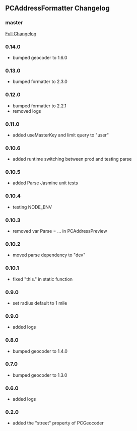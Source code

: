 ## PCAddressFormatter Changelog

### master
[Full Changelog](https://github.com/panda-clouds/address-formatter/compare/2.0.0...master)

### 0.14.0

- bumped geocoder to 1.6.0

### 0.13.0

- bumped formatter to 2.3.0

### 0.12.0

- bumped formatter to 2.2.1
- removed logs

### 0.11.0

- added useMasterKey and limit query to "user"

### 0.10.6

- added runtime switching between prod and testing parse

### 0.10.5

- added Parse Jasmine unit tests

### 0.10.4

- testing NODE_ENV

### 0.10.3

- removed var Parse = ... in PCAddressPreview

### 0.10.2

- moved parse dependency to "dev"

### 0.10.1

- fixed "this." in static function

### 0.9.0

- set radius default to 1 mile

### 0.9.0

- added logs

### 0.8.0

- bumped geocoder to 1.4.0

### 0.7.0

- bumped geocoder to 1.3.0

### 0.6.0

- added logs

### 0.2.0

- added the "street" property of PCGeocoder